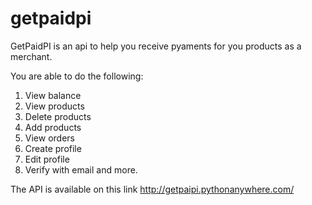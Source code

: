 # getpaidpi

GetPaidPI is an api to help you receive pyaments for you products as a merchant.

You are able to do the following:

1) View balance
2) View products
3) Delete products
4) Add products
5) View orders
6) Create profile
7) Edit profile
8) Verify with email and more.

The API is available on this link http://getpaipi.pythonanywhere.com/

